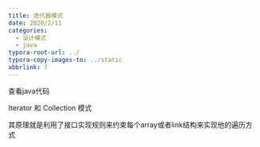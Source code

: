 ```yaml
---
title: 迭代器模式
date: 2020/2/11
categories:
  - 设计模式
  - java
typora-root-url: ../
typora-copy-images-to: ../static
abbrlink: 7
---
```




查看java代码

Iterator 和 Collection 模式





其原理就是利用了接口实现规则来约束每个array或者link结构来实现他的遍历方式



